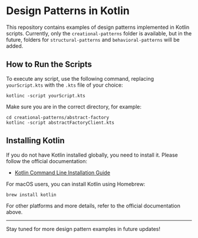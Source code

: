 # Design Patterns in Kotlin

This repository contains examples of design patterns implemented in Kotlin scripts. Currently, only the `creational-patterns` folder is available, but in the future, folders for `structural-patterns` and `behavioral-patterns` will be added.

## How to Run the Scripts


To execute any script, use the following command, replacing `yourScript.kts` with the `.kts` file of your choice:

```
kotlinc -script yourScript.kts
```

Make sure you are in the correct directory, for example:

```
cd creational-patterns/abstract-factory
kotlinc -script abstractFactoryClient.kts
```

## Installing Kotlin

If you do not have Kotlin installed globally, you need to install it. Please follow the official documentation:

- [Kotlin Command Line Installation Guide](https://kotlinlang.org/docs/command-line.html#homebrew)

For macOS users, you can install Kotlin using Homebrew:

```
brew install kotlin
```

For other platforms and more details, refer to the official documentation above.

---

Stay tuned for more design pattern examples in future updates!
